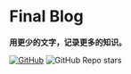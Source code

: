 # Final Blog

**用更少的文字，记录更多的知识。**

[![GitHub](https://img.shields.io/github/license/likly/final-blog)](http://www.apache.org/licenses/LICENSE-2.0.html)
![GitHub Repo stars](https://img.shields.io/github/stars/likly/final-blog)
